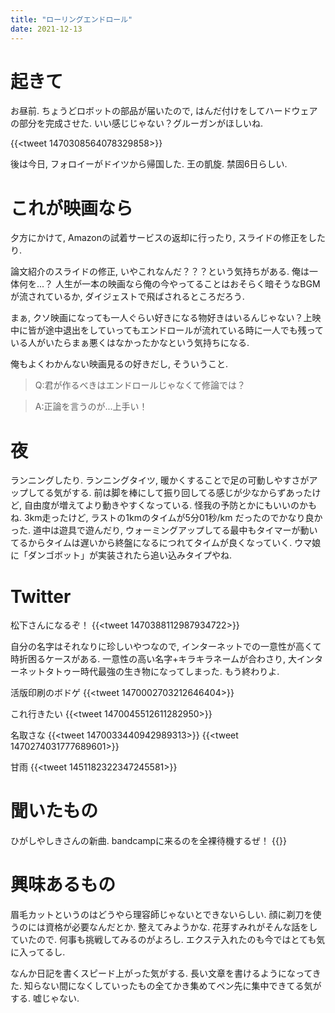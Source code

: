 ```yaml
---
title: "ローリングエンドロール"
date: 2021-12-13
---
```



# 起きて
お昼前. ちょうどロボットの部品が届いたので, はんだ付けをしてハードウェアの部分を完成させた. いい感じじゃない？グルーガンがほしいね.

{{<tweet 1470308564078329858>}}

後は今日, フォロイーがドイツから帰国した. 王の凱旋. 禁固6日らしい.

# これが映画なら
夕方にかけて, Amazonの試着サービスの返却に行ったり, スライドの修正をしたり.

論文紹介のスライドの修正, いやこれなんだ？？？という気持ちがある. 俺は一体何を...？
人生が一本の映画なら俺の今やってることはおそらく暗そうなBGMが流されているか, ダイジェストで飛ばされるところだろう. 

まぁ, クソ映画になっても一人ぐらい好きになる物好きはいるんじゃない？上映中に皆が途中退出をしていってもエンドロールが流れている時に一人でも残っている人がいたらまぁ悪くはなかったかなという気持ちになる.

俺もよくわかんない映画見るの好きだし, そういうこと.

> Q:君が作るべきはエンドロールじゃなくて修論では？

> A:正論を言うのが...上手い！

# 夜
ランニングしたり. ランニングタイツ, 暖かくすることで足の可動しやすさがアップしてる気がする. 前は脚を棒にして振り回してる感じが少なからずあったけど, 自由度が増えてより動きやすくなっている. 怪我の予防とかにもいいのかもね. 3km走ったけど, ラストの1kmのタイムが5分01秒/km だったのでかなり良かった. 道中は遊具で遊んだり, ウォーミングアップしてる最中もタイマーが動いてるからタイムは遅いから終盤になるにつれてタイムが良くなっていく. ウマ娘に「ダンゴボット」が実装されたら追い込みタイプやね.


# Twitter
松下さんになるぞ！
{{<tweet 1470388112987934722>}}

自分の名字はそれなりに珍しいやつなので, インターネットでの一意性が高くて時折困るケースがある. 一意性の高い名字+キラキラネームが合わさり, 大インターネットタトゥー時代最強の生き物になってしまった. もう終わりよ.

活版印刷のボドゲ
{{<tweet 1470002703212646404>}}

これ行きたい
{{<tweet 1470045512611282950>}}

名取さな
{{<tweet 1470033440942989313>}}
{{<tweet 1470274031777689601>}}


甘雨
{{<tweet 1451182322347245581>}}

# 聞いたもの
ひがしやしきさんの新曲. bandcampに来るのを全裸待機するぜ！
{{<youtube O3WQprr0cG0>}}
# 興味あるもの
眉毛カットというのはどうやら理容師じゃないとできないらしい. 顔に剃刀を使うのには資格が必要なんだとか. 整えてみようかな. 花芽すみれがそんな話をしていたので. 何事も挑戦してみるのがよろし. エクステ入れたのも今ではとても気に入ってるし.


なんか日記を書くスピード上がった気がする. 長い文章を書けるようになってきた. 知らない間になくしていったもの全てかき集めてペン先に集中できてる気がする. 嘘じゃない.